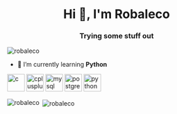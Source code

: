 <h1 align="center">Hi 👋, I'm Robaleco</h1>
<h3 align="center">Trying some stuff out</h3>

<p align="left"> <img src="https://komarev.com/ghpvc/?username=robaleco" alt="robaleco" /> </p>

- 🌱 I’m currently learning **Python**

<p align="left"><img src="https://devicons.github.io/devicon/devicon.git/icons/c/c-original.svg" alt="c" width="40" height="40"/> <img src="https://devicons.github.io/devicon/devicon.git/icons/cplusplus/cplusplus-original.svg" alt="cplusplus" width="40" height="40"/> <img src="https://devicons.github.io/devicon/devicon.git/icons/mysql/mysql-original-wordmark.svg" alt="mysql" width="40" height="40"/> <img src="https://devicons.github.io/devicon/devicon.git/icons/postgresql/postgresql-original-wordmark.svg" alt="postgresql" width="40" height="40"/> <img src="https://devicons.github.io/devicon/devicon.git/icons/python/python-original.svg" alt="python" width="40" height="40"/></p><p><img align="left" src="https://github-readme-stats.vercel.app/api/top-langs/?username=robaleco&layout=compact&hide=html" alt="robaleco" /></p>

<p>&nbsp;<img align="center" src="https://github-readme-stats.vercel.app/api?username=robaleco&show_icons=true" alt="robaleco" /></p>


